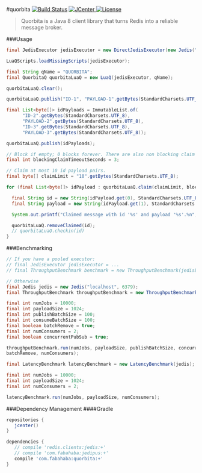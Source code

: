 #quorbita [![Build Status](https://travis-ci.org/jamespedwards42/quorbita.svg)](https://travis-ci.org/jamespedwards42/quorbita) [![JCenter](https://api.bintray.com/packages/jamespedwards42/libs/quorbita/images/download.svg) ](https://bintray.com/jamespedwards42/libs/quorbita/_latestVersion) [![License](http://img.shields.io/badge/license-Apache--2-blue.svg?style=flat) ](http://www.apache.org/licenses/LICENSE-2.0)

>Quorbita is a Java 8 client library that turns Redis into a reliable message broker.  

###Usage
```java
final JedisExecutor jedisExecutor = new DirectJedisExecutor(new Jedis("localhost"));

LuaQScripts.loadMissingScripts(jedisExecutor);

final String qName = "QUORBITA";
final QuorbitaQ quorbitaLuaQ = new LuaQ(jedisExecutor, qName);

quorbitaLuaQ.clear();

quorbitaLuaQ.publish("ID-1", "PAYLOAD-1".getBytes(StandardCharsets.UTF_8));

final List<byte[]> idPayloads = ImmutableList.of(
      "ID-2".getBytes(StandardCharsets.UTF_8),
      "PAYLOAD-2".getBytes(StandardCharsets.UTF_8),
      "ID-3".getBytes(StandardCharsets.UTF_8),
      "PAYLOAD-3".getBytes(StandardCharsets.UTF_8));

quorbitaLuaQ.publish(idPayloads);

// Block if empty; 0 blocks forever. There are also non blocking claim methods.
final int blockingClaimTimeoutSeconds = 3;

// Claim at most 10 id payload pairs.
final byte[] claimLimit = "10".getBytes(StandardCharsets.UTF_8);

for (final List<byte[]> idPayload : quorbitaLuaQ.claim(claimLimit, blockingClaimTimeoutSeconds)) {

  final String id = new String(idPayload.get(0), StandardCharsets.UTF_8);
  final String payload = new String(idPayload.get(1), StandardCharsets.UTF_8);

  System.out.printf("Claimed message with id '%s' and payload '%s'.%n", id, payload);

  quorbitaLuaQ.removeClaimed(id);
  // quorbitaLuaQ.checkin(id)
}
```

###Benchmarking
```java
// If you have a pooled executor:
// final JedisExecutor jedisExecutor = ...
// final ThroughputBenchmark benchmark = new ThroughputBenchmark(jedisExecutor);

// Otherwise
final Jedis jedis = new Jedis("localhost", 6379);
final ThroughputBenchmark throughputBenchmark = new ThroughputBenchmark(jedis);

final int numJobs = 10000;
final int payloadSize = 1024;
final int publishBatchSize = 100;
final int consumeBatchSize = 100;
final boolean batchRemove = true;
final int numConsumers = 2;
final boolean concurrentPubSub = true;

throughputBenchmark.run(numJobs, payloadSize, publishBatchSize, concurrentPubSub, consumeBatchSize,
batchRemove, numConsumers);

final LatencyBenchmark latencyBenchmark = new LatencyBenchmark(jedis);

final int numJobs = 10000;
final int payloadSize = 1024;
final int numConsumers = 2;

latencyBenchmark.run(numJobs, payloadSize, numConsumers);
```

###Dependency Management
####Gradle
```groovy
repositories {
   jcenter()
}

dependencies {
   // compile 'redis.clients:jedis:+'
   // compile 'com.fabahaba:jedipus:+'
   compile 'com.fabahaba:quorbita:+'
}
```
